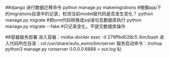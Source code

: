 
##django 进行数据迁移命令
    python manage.py makemigrations  #根据app下的migrations目录中的记录，检测当前model层代码是否发生变化？
    python manage.py migrate         #把orm代码转换成sql语句去数据库执行
    python manage.py migrate --fake  #只记录变化，不提交数据库操作
	
	
##容器服务部署
	进入容器：nvidia-docker exec -it 279ffbd028c5 /bin/bash
	进入代码所在目录：cd /usr/share/auto_eoms/bin/server
	服务启动命令：(nohup python3 manage.py runserver 0.0.0.0:8888 > out.log &)